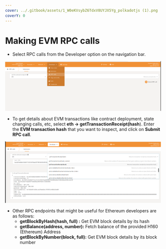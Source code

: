 ```yaml
---
cover: ../.gitbook/assets/1_W0eKVsybZ6TdxV8UYJX5Yg_polkadotjs (1).png
coverY: 0
---
```


# Making EVM RPC calls

* Select RPC calls from the Developer option on the navigation bar.

![](<../.gitbook/assets/image (4).png>)

* To get details about EVM transactions like contract deployment, state changing calls, etc, select **eth -> getTransactionReceipt(hash**). Enter the **EVM transaction hash** that you want to inspect, and click on **Submit RPC call**.

![](<../.gitbook/assets/image (3).png>)

* Other RPC endpoints that might be useful for Ethereum developers are as follows:
  * **getBlockByHash(hash, full) :** Get EVM block details by its hash
  * **getBalance(address, number):** Fetch balance of the provided H160 (Ethereum) Address
  * **getBlockByNumber(block, full):** Get EVM block details by its block number



